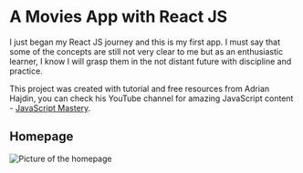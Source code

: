 # A Movies App with React JS

I just began my React JS journey and this is my first app.
I must say that some of the concepts are still not very clear to me but as an enthusiastic learner, I know I will grasp them in the not distant future with discipline and practice.

This project was created with tutorial and free resources from Adrian Hajdin, you can check his YouTube channel for amazing JavaScript content - [JavaScript Mastery](https://www.youtube.com/c/JavaScriptMastery).


## Homepage
![Picture of the homepage](../movies-app.jpg)